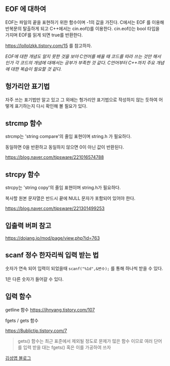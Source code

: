 ## EOF 에 대하여 

EOF는 파일의 끝을 표현하기 위한 함수이며 -1의 값을 가진다. C에서는 EOF 를 이용해 반복문의 탈출하게 되고 C++에서는 cin.eof()를 이용한다. cin.eof()는 bool 타입을 가지며 EOF를 읽게 되면 true를 반환한다. 

https://lollolzkk.tistory.com/15 를 참고하자.

*EOF에 대한 개념도 알지 못한 것을 보아 C언어를 배울 때 코드를 따라 쓰는 것만 해서인가 각 코드의 개념에 대해서는 공부가 부족한 것 같다. C언어부터 C++까지 주요 개념에 대한 복습이 필요할 것 같다.*



## 헝가리안 표기법

자주 쓰는 표기법만 알고 있고 그 외에는 헝가리안 표기법으로 작성하지 않는 듯하여 어떻게 표기하는지 다시 확인해 볼 필요가 있다.



## strcmp 함수

strcmp는 'string compare'의 줄임 표현이며 string.h 가 필요하다.

동일하면 0을 반환하고 동일하지 않으면 0이 아닌 값이 반환된다.

https://blog.naver.com/tipsware/221016574788



## strcpy 함수

strcpy는 'string  copy'의 줄임 표현이며 string.h가 필요하다.

복사할 원본 문자열은 반드시 끝에 NULL 문자가 포함되어 있어야 한다.

https://blog.naver.com/tipsware/221301499253



## 입출력 버퍼 참고

https://dojang.io/mod/page/view.php?id=763 



## scanf 정수 한자리씩 입력 받는 법

숫자가 연속 되어 입력이 되었을때 `scanf("%1d",&변수);` 를 통해 하나씩 받을 수 있다.

1은 다른 숫자가 들어갈 수 있다.



## 입력 함수

getline 함수 https://jhnyang.tistory.com/107

fgets / gets 함수 

https://8ublictip.tistory.com/7 

> gets() 함수는 최근 표준에서 제외될 정도로 문제가 많은 함수 이므로 여러 단어를 입력 받을 대는 fgets() 혹은 이를 가공하여 쓰자

 [김성엽 블로그](https://m.blog.naver.com/PostView.nhn?blogId=tipsware&logNo=221326391483&proxyReferer=https%3A%2F%2Fwww.google.com%2F)



